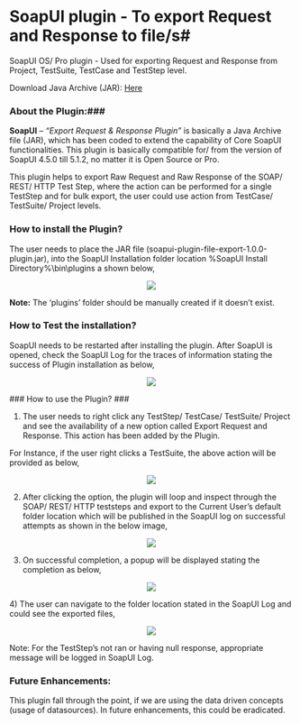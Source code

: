 # SoapUI plugin - To export Request and Response to file/s#
SoapUI OS/ Pro plugin - Used for exporting Request and Response from Project, TestSuite, TestCase and TestStep level.

Download Java Archive (JAR): [Here](https://github.com/Kondasamy/soapui-plugin-file-export/releases "Plugin download link")

### **About the Plugin:**###
**SoapUI** – *“Export Request & Response Plugin”* is basically a Java Archive file (JAR), which has been coded to extend the capability of Core SoapUI functionalities. This plugin is basically compatible for/ from the version of SoapUI 4.5.0 till 5.1.2, no matter it is Open Source or Pro.

This plugin helps to export Raw Request and Raw Response of the SOAP/ REST/ HTTP Test Step, where the action can be performed for a single TestStep and for bulk export, the user could use action from TestCase/ TestSuite/ Project levels.

### How to install the Plugin? ###
The user needs to place the JAR file (soapui-plugin-file-export-1.0.0-plugin.jar), into the SoapUI Installation folder location %SoapUI Install Directory%\bin\plugins a shown below,

<p align="center"><img src="https://cloud.githubusercontent.com/assets/5390252/7325057/3f523b38-ead9-11e4-8716-9791c620bb57.png"/></p>

**Note:** The ‘plugins’ folder should be manually created if it doesn’t exist.
 
### How to Test the installation? ###
SoapUI needs to be restarted after installing the plugin. After SoapUI is opened, check the SoapUI Log for the traces of information stating the success of Plugin installation as below,

<p align="center"><img src="https://cloud.githubusercontent.com/assets/5390252/7325090/73ac03be-ead9-11e4-8010-6ca427e7048a.png"/></p>
### How to use the Plugin? ###

1)	The user needs to right click any TestStep/ TestCase/ TestSuite/ Project and see the availability of a new option called Export Request and Response. This action has been added by the Plugin.

For Instance, if the user right clicks a TestSuite, the above action will be provided as below,

<p align="center"><img src="https://cloud.githubusercontent.com/assets/5390252/7325153/eb26a052-ead9-11e4-892f-b2ca12893ddb.png"/></p>

2)	After clicking the option, the plugin will loop and inspect through the SOAP/ REST/ HTTP teststeps and export to the Current User’s default folder location which will be published in the SoapUI log on successful attempts as shown in the below image,

<p align="center"><img src="https://cloud.githubusercontent.com/assets/5390252/7325180/21601f40-eada-11e4-9f98-9ac5799c95b9.png"/></p>

3)	On successful completion, a popup will be displayed stating the completion as below,

<p align="center"><img src="https://cloud.githubusercontent.com/assets/5390252/7325165/0d797a62-eada-11e4-8f1a-675fbe54ac58.png"/></p>
4)	The user can navigate to the folder location stated in the SoapUI Log and could see the exported files,

<p align="center"><img src="https://cloud.githubusercontent.com/assets/5390252/7325189/37a194a0-eada-11e4-9874-4cae3ce7c019.png"/></p>
Note: For the TestStep’s not ran or having null response, appropriate message will be logged in SoapUI Log.

### Future Enhancements: ###
This plugin fall through the point, if we are using the data driven concepts (usage of datasources). In future enhancements, this could be eradicated.
